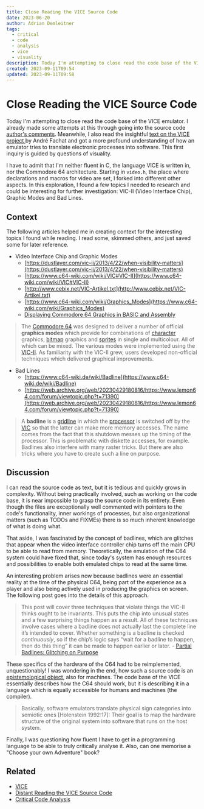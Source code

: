 ```yaml
---
title: Close Reading the VICE Source Code
date: 2023-06-20
author: Adrian Demleitner
tags:
  - critical
  - code
  - analysis
  - vice
  - visuality
description: Today I'm attempting to close read the code base of the VICE emulator. I already made some attempts at this through going into the source code author's comments.
created: 2023-09-11T09:54
updated: 2023-09-11T09:58
---
```

# Close Reading the VICE Source Code
Today I'm attempting to close read the code base of the VICE emulator. I already made some attempts at this through going into the source code [author's comments](notes/Distant%20Reading%20the%20VICE%20Source%20Code.md#2023-05-24). Meanwhile, I also read the insightful [text on the VICE project ](literature/holtgenShiftRestoreEscapeRetrocomputingUnd2014.md) by André Fachat and got a more profound understanding of how an emulator tries to translate electronic processes into software. This first inquiry is guided by questions of visuality. 

I have to admit that I'm neither fluent in C, the language VICE is written in, nor the Commodore 64 architecture. Starting in `video.h`, the place where declarations and macros for video are set, I forked into different other aspects. In this exploration, I found a few topics I needed to research and could be interesting for further investigation: VIC-II (Video Interface Chip), Graphic Modes and Bad Lines.

## Context
The following articles helped me in creating context for the interesting topics I found while reading. I read some, skimmed others, and just saved some for later reference.

- Video Interface Chip and Graphic Modes
	- [https://dustlayer.com/vic-ii/2013/4/22/when-visibility-matters](https://dustlayer.com/vic-ii/2013/4/22/when-visibility-matters)
	- [https://www.c64-wiki.com/wiki/VIC#VIC-II](https://www.c64-wiki.com/wiki/VIC#VIC-II)
	- [http://www.cebix.net/VIC-Artikel.txt](http://www.cebix.net/VIC-Artikel.txt)
	- [https://www.c64-wiki.com/wiki/Graphics_Modes](https://www.c64-wiki.com/wiki/Graphics_Modes)
	- [Displaying Commodore 64 Graphics in BASIC and Assembly](https://www.youtube.com/watch?v=KWydVEX0n3g)

> The [Commodore 64](https://www.c64-wiki.com/wiki/Commodore_64 "Commodore 64") was designed to deliver a number of official **graphics modes** which provide for combinations of [character](https://www.c64-wiki.com/wiki/character "character") graphics, [bitmap](https://www.c64-wiki.com/index.php?title=bitmap&action=edit&redlink=1 "bitmap (page does not exist)") graphics and [sprites](https://www.c64-wiki.com/wiki/sprite "sprite") in single and multicolour. All of which can be mixed. The various modes were implemented using the [VIC-II](https://www.c64-wiki.com/wiki/VIC-II "VIC-II"). As familiarity with the VIC-II grew, users developed non-official techniques which delivered graphical improvements.

- Bad Lines
	- [https://www.c64-wiki.de/wiki/Badline](https://www.c64-wiki.de/wiki/Badline)
	- [https://web.archive.org/web/20230429180816/https://www.lemon64.com/forum/viewtopic.php?t=71390](https://web.archive.org/web/20230429180816/https://www.lemon64.com/forum/viewtopic.php?t=71390)

> A **badline** is a [gridline](https://www.c64-wiki.de/wiki/Rasterzeile "gridline") in which the [processor](https://www.c64-wiki.de/wiki/Prozessor "processor") is switched off by the [VIC](https://www.c64-wiki.de/wiki/VIC "VIC") so that the latter can make more memory accesses. The name comes from the fact that this shutdown messes up the timing of the processor. This is problematic with diskette accesses, for example. Badlines also interfere with many raster tricks. But there are also tricks where you have to create such a line on purpose.

## Discussion
I can read the source code as text, but it is tedious and quickly grows in complexity. Without being practically involved, such as working on the code base, it is near impossible to grasp the source code in its entirety. Even though the files are exceptionally well commented with pointers to the code's functionality, inner workings of processes, but also organizational matters (such as TODOs and FIXMEs) there is so much inherent knowledge of what is doing what.

That aside, I was fascinated by the concept of badlines, which are glitches that appear when the video interface controller chip turns off the main CPU to be able to read from memory. Theoretically, the emulation of the C64 system could have fixed that, since today's system has enough resources and possibilities to enable both emulated chips to read at the same time.

An interesting problem arises now because badlines were an essential reality at the time of the physical C64, being part of the experience as a player and also being actively used in producing the graphics on screen. The following post goes into the details of this approach.

> This post will cover three techniques that violate things the VIC-II thinks ought to be invariants. This puts the chip into unusual states and a few surprising things happen as a result. All of these techniques involve cases where a badline does not actually last the complete line it’s intended to cover. Whether something is a badline is checked _continuously_, so if the chip’s logic says “wait for a badline to happen, then do this thing” it can be made to happen earlier or later. - [Partial Badlines: Glitching on Purpose](https://bumbershootsoft.wordpress.com/2015/10/18/partial-badlines-glitching-on-purpose/)

These specifics of the hardware of the C64 had to be reimplemented, unquestionably! I was wondering in the end, how such a source code is an [epistemological object](literature/hoeltgenOPENHISTORY2020.md), also for machines. The code base of the VICE essentially describes how the C64 should work, but it is describing it in a language which is equally accessible for humans and machines (the compiler).

> Basically, software emulators translate physical sign categories into semiotic ones [Holenstein 1992:17]: Their goal is to map the hardware structure of the original system into software that runs on the host system.

Finally, I was questioning how fluent I have to get in a programming language to be able to truly critically analyse it. Also, can one memorise a "Choose your own Adventure" book?

## Related
- [VICE](notes/VICE.md)
- [Distant Reading the VICE Source Code](notes/Distant%20Reading%20the%20VICE%20Source%20Code.md)
- [Critical Code Analysis](notes/Critical%20Code%20Analysis.md)
